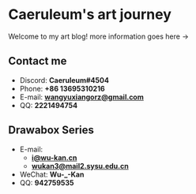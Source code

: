 # Caeruleum's art journey

Welcome to my art blog! more information goes here ->

<!-- slide -->

## Contact me

- Discord: **Caeruleum#4504**
- Phone: **+86 13695310216**
- E-mail: **wangyuxiangorz@gmail.com**
- QQ: **2221494754**

<!-- slide vertical=true -->

## Drawabox Series
- E-mail:
  - **[i@wu-kan.cn](mailto:i@wu-kan.cn)**
  - **[wukan3@mail2.sysu.edu.cn](mailto:wukan3@mail2.sysu.edu.cn)**
- WeChat: **Wu-\_-Kan**
- QQ: **942759535**
